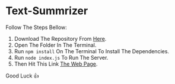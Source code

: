 # Text-Summrizer

Follow The Steps Bellow:
1. Download The Repository From [Here](https://github.com/Yusuf4zzam/Text-Summrizer/archive/refs/heads/main.zip).
2. Open The Folder In The Terminal.
3. Run `npm install` On The Terminal To Install The Dependencies.
4. Run `node index.js` To Run The Server.
5. Then Hit This Link [The Web Page](http://localhost:3000/).

Good Luck :+1:

